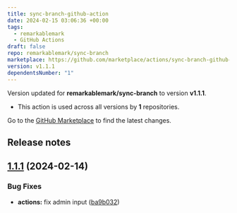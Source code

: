 ```yaml
---
title: sync-branch-github-action
date: 2024-02-15 03:06:36 +00:00
tags:
  - remarkablemark
  - GitHub Actions
draft: false
repo: remarkablemark/sync-branch
marketplace: https://github.com/marketplace/actions/sync-branch-github-action
version: v1.1.1
dependentsNumber: "1"
---
```



Version updated for **remarkablemark/sync-branch** to version **v1.1.1**.
- This action is used across all versions by **1** repositories.

Go to the [GitHub Marketplace](https://github.com/marketplace/actions/sync-branch-github-action) to find the latest changes.

## Release notes

## [1.1.1](https://github.com/remarkablemark/sync-branch/compare/v1.1.0...v1.1.1) (2024-02-14)


### Bug Fixes

* **actions:** fix admin input ([ba9b032](https://github.com/remarkablemark/sync-branch/commit/ba9b03238f3645713df2d66dfe53ae989e12169d))
